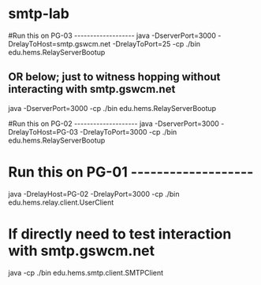 # smtp-lab


#Run this on PG-03 -------------------
java -DserverPort=3000 -DrelayToHost=smtp.gswcm.net -DrelayToPort=25 -cp ./bin edu.hems.RelayServerBootup

## OR below; just to witness hopping without interacting with smtp.gswcm.net
java -DserverPort=3000 -cp ./bin edu.hems.RelayServerBootup

#Run this on PG-02 --------------------
java -DserverPort=3000 -DrelayToHost=PG-03 -DrelayToPort=3000 -cp ./bin edu.hems.RelayServerBootup

# Run this on PG-01 -------------------
java -DrelayHost=PG-02 -DrelayPort=3000 -cp ./bin edu.hems.relay.client.UserClient


# If directly need to test interaction with smtp.gswcm.net
java -cp ./bin edu.hems.smtp.client.SMTPClient

